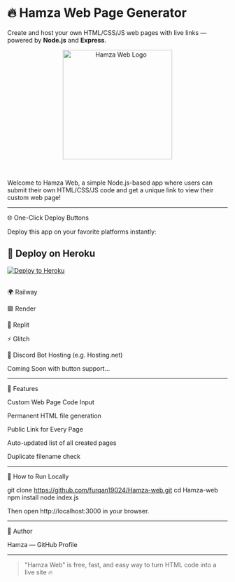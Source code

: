 # 🔥 Hamza Web Page Generator

Create and host your own HTML/CSS/JS web pages with live links — powered by **Node.js** and **Express**.

<p align="center">
  <img src="https://i.ibb.co/Vcp3gdCN/67de846c2ade9.jpg" alt="Hamza Web Logo" width="250"/>
</p>

<br>



Welcome to Hamza Web, a simple Node.js-based app where users can submit their own HTML/CSS/JS code and get a unique link to view their custom web page!


---

🌐 One-Click Deploy Buttons

Deploy this app on your favorite platforms instantly:

## 🚀 Deploy on Heroku

[![Deploy to Heroku](https://www.herokucdn.com/deploy/button.svg)](https://heroku.com/deploy?template=https://github.com/furqan19024/Hamza-web)

<br>
🌍 Railway



🟪 Render



💠 Replit



⚡ Glitch



💬 Discord Bot Hosting (e.g. Hosting.net)

Coming Soon with button support...


---

📁 Features

Custom Web Page Code Input

Permanent HTML file generation

Public Link for Every Page

Auto-updated list of all created pages

Duplicate filename check



---


🧪 How to Run Locally

git clone https://github.com/furqan19024/Hamza-web.git
cd Hamza-web
npm install
node index.js

Then open http://localhost:3000 in your browser.


---

👤 Author

Hamza — GitHub Profile



---

> "Hamza Web" is free, fast, and easy way to turn HTML code into a live site 🔥




